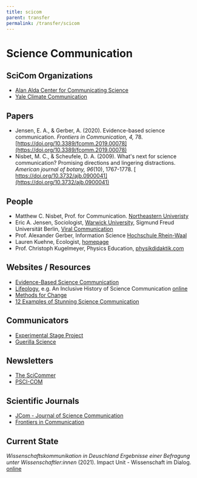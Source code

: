 ```yaml
---
title: scicom
parent: transfer
permalink: /transfer/scicom
---
```



# Science Communication


## SciCom Organizations

* [Alan Alda Center for Communicating Science](https://aldacenter.org/)
* [Yale Climate Communication](https://climatecommunication.yale.edu/)


## Papers

* Jensen, E. A., & Gerber, A. (2020). Evidence-based science communication. *Frontiers in Communication, 4,* 78. [https://doi.org/10.3389/fcomm.2019.00078](https://doi.org/10.3389/fcomm.2019.00078)
* Nisbet, M. C., & Scheufele, D. A. (2009). What's next for science communication? Promising directions and lingering distractions. *American journal of botany, 96*(10), 1767-1778. [ https://doi.org/10.3732/ajb.0900041](https://doi.org/10.3732/ajb.0900041)

## People

* Matthew C. Nisbet, Prof. for Communication. [Northeastern Univeristy](https://camd.northeastern.edu/faculty/matthew-c-nisbet/)
* Eric A. Jensen, Sociologist, [Warwick University](https://warwick.ac.uk/fac/soc/sociology/staff/jensen/), Sigmund Freud Universität Berlin, [Viral Communication](https://www.viralcomm.info/de/das-team/dr-eric-jensen/)
* Prof. Alexander Gerber, Information Science [Hochschule Rhein-Waal](https://www.hochschule-rhein-waal.de/de/fakultaeten/technologie-und-bionik/organisation-und-oeffnungszeiten/professorinnen/prof-alexander-0)
* Lauren Kuehne, Ecologist, [homepage](https://laurenkuehne.wordpress.com)
* Prof. Christoph Kugelmeyer, Physics Education, [physikdidaktik.com](https://physikdidaktik.com)

## Websites / Resources

* [Evidence-Based Science Communication](https://sciencecomm.science)
* [Lifeology](https://lifeology.io/lifeology-univ-scicomm/), e.g. An Inclusive History of Science Communication [online](app.us.lifeology.io/viewer/lifeology/scicomm/a-brief-history-of-science-communication)
* [Methods for Change](https://www.methodsforchange.org)
* [12 Examples of Stunning Science Communication](https://shorthand.com/the-craft/12-examples-of-stunning-science-comms/)

## Communicators

* [Experimental Stage Project](https://guerillascience.org)
* [Guerilla Science](https://guerillascience.org)


## Newsletters

* [The SciCommer](https://thescicommer.substack.com)
* [PSCI-COM](https://www.jiscmail.ac.uk/cgi-bin/wa-jisc.exe?A0=PSCI-COM)


## Scientific Journals

* [JCom - Journal of Science Communication](https://jcom.sissa.it)
* [Frontiers in Communication](https://www.frontiersin.org/journals/communication)

## Current State
*Wissenschaftskommunikation in Deuschland Ergebnisse einer Befragung unter Wissenschaftler:innen* (2021). Impact Unit - Wissenschaft im Dialog. [online](https://www.wissenschaft-im-dialog.de/fileadmin/user_upload/Projekte/Impact_Unit/Dokumente/2021_WisskommBefragung_Ergebnisbroschuere_WiD_DZHW_NaWik.pdf)
